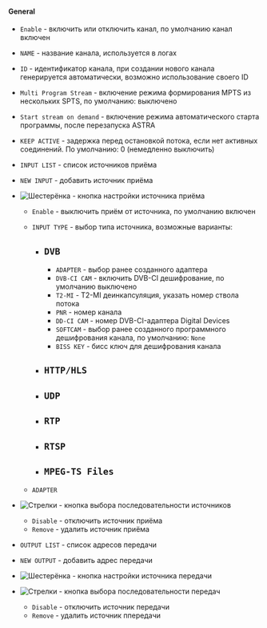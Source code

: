 #### General

- `Enable` - включить или отключить канал, по умолчанию канал включен

- `NAME` - название канала, используется в логах

- `ID` - идентификатор канала, при создании нового канала генерируется автоматически, возможно использование своего ID

- `Multi Program Stream` - включение режима формирования MPTS из нескольких SPTS, по умолчанию: выключено

- `Start stream on demand` - включение режима автоматического старта программы, после перезапуска ASTRA

- `KEEP ACTIVE` - задержка перед остановкой потока, если нет активных соединений. По умолчанию: 0 (немедленно выключить)

- `INPUT LIST` - список источников приёма

- `NEW INPUT` - добавить источник приёма

- ![Шестерёнка](http://i12.pixs.ru/storage/5/0/5/shesterenk_2358084_27824505.png) - кнопка настройки источника приёма

  - `Enable` - выключить приём от источника, по умолчанию включен
  - `INPUT TYPE` - выбор типа источника, возможные варианты:
  
    - `DVB`
      - 
      - `ADAPTER` - выбор ранее созданного адаптера
      - `DVB-CI CAM` - включить DVB-CI дешифрование, по умолчанию выключено
      - `T2-MI` - T2-MI деинкапсуляция, указать номер ствола потока
      - `PNR` - номер канала
      - `DD-CI CAM` - номер DVB-CI-адаптера Digital Devices
      - `SOFTCAM` - выбор ранее созданного программного дешифрования канала, по умолчанию: `None`
      - `BISS KEY` - бисс ключ для дешифрования канала
      
    - `HTTP/HLS`
      - 
    - `UDP`
      - 
    - `RTP`
      - 
    - `RTSP`
      - 
    - `MPEG-TS Files`
      - 
  - `ADAPTER`
- ![Стрелки](http://i12.pixs.ru/storage/6/0/6/strelkipng_7274378_27824606.png) - кнопка выбора последовательности источников

  - `Disable` - отключить источник приёма
  - `Remove` - удалить источник приёма

- `OUTPUT LIST` - список адресов передачи

- `NEW OUTPUT` - добавить адрес передачи 

- ![Шестерёнка](http://i12.pixs.ru/storage/5/0/5/shesterenk_2358084_27824505.png) - кнопка настройки источника передачи

- ![Стрелки](http://i12.pixs.ru/storage/6/0/6/strelkipng_7274378_27824606.png) - кнопка выбора последовательности передач  
  - `Disable` - отключить источник передачи
  - `Remove` - удалить источник ппередачи
